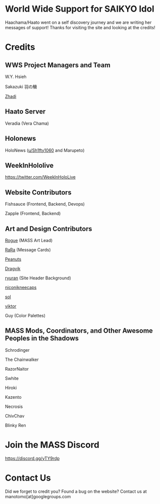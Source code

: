 # World Wide Support for SAIKYO Idol

Haachama/Haato went on a self discovery journey and we are writing her messages of support! Thanks for visiting the site and looking at the credits!

# Credits

## WWS Project Managers and Team
W.Y. Hsieh

Sakazuki 羽の觴

[Zhadi](https://twitter.com/HaatonZhadi)

## Haato Server
Veradia (Vera Chama)

## Holonews
HoloNews ([u/Sh1fty1060](https://www.reddit.com/user/Sh1fty1060/) and Marupeto)

## WeekInHololive
https://twitter.com/WeekInHoloLive

## Website Contributors
Fishsauce (Frontend, Backend, Devops)

Zapple (Frontend, Backend)

## Art and Design Contributors
[Rogue](https://twitter.com/roguedono) (MASS Art Lead)

[RaRa](https://twitter.com/) (Message Cards)

[Peanuts](https://twitter.com/PistachiosChips)

[Dragvik](https://www.pixiv.net/en/users/30880894)

[ryuran](https://twitter.com/ryuraan) (Site Header Background)

[niconikneecaps](https://twitter.com/niconikneecaps)

[sol](https://twitter.com/popotocurry)

[viktor](https://twitter.com/Tennen_Vik)

Guy (Color Palettes)


## MASS Mods, Coordinators, and Other Awesome Peoples in the Shadows
Schrodinger

The Chainwalker

RazorNaitor

Swhite

Hiroki

Kazento

Necrosis

ChivChav

Blinky Ren

# Join the MASS Discord

https://discord.gg/yTY9rdp

# Contact Us

Did we forget to credit you? Found a bug on the website? Contact us at manotomo[at]googlegroups.com


